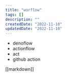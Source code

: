 ```yaml
---
title: "worflow"
tags: []
description: ""
createdDate: "2022-11-10"
updatedDate: "2022-11-10"
---
```


- denoflow
- actionflow
- act
- github action

[[markdown]]
